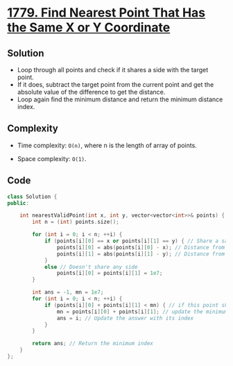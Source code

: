 # [1779. Find Nearest Point That Has the Same X or Y Coordinate](https://leetcode.com/problems/find-nearest-point-that-has-the-same-x-or-y-coordinate/)

## Solution
- Loop through all points and check if it shares a side with the target point.
- If it does, subtract the target point from the current point and get the absolute value of the difference to get the distance.
- Loop again find the minimum distance and return the minimum distance index.
## Complexity
- Time complexity: `O(n)`, where n is the length of array of points.

- Space complexity: `O(1)`.

## Code

```cpp
class Solution {
public:

    int nearestValidPoint(int x, int y, vector<vector<int>>& points) {
        int n = (int) points.size();

        for (int i = 0; i < n; ++i) {
            if (points[i][0] == x or points[i][1] == y) { // Share a same side with x or y or both
                points[i][0] = abs(points[i][0] - x); // Distance from x
                points[i][1] = abs(points[i][1] - y); // Distance from y
            }
            else // Doesn't share any side
                points[i][0] = points[i][1] = 1e7;
        }

        int ans = -1, mn = 1e7;
        for (int i = 0; i < n; ++i) {
            if (points[i][0] + points[i][1] < mn) { // if this point share a size with x or y or both and has minimum distance from x and y
                mn = points[i][0] + points[i][1]; // update the minimum distance
                ans = i; // Update the answer with its index
            }
        }

        return ans; // Return the minimum index
    }
};
```
